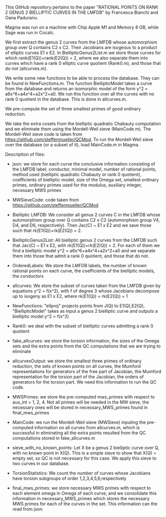 This GitHub repository pertains to the paper "RATIONAL POINTS ON RANK 2 GENUS 2 BIELLIPTIC CURVES IN THE LMFDB" by Francesca Bianchi and Oana Padurariu.

Magma was run on a machine with Chip Apple M1 and Memory 8 GB, while Sage was run in Cocalc.

We first extract the genus 2 curves from the LMFDB whose automorphism group over Q contains C2 x C2. Their Jacobians are isogeous to a product of elliptic curves E1 x E2. In BiellipticGenus2List.m we store those curves for which rank(E1(Q))+rank(E2(Q)) = 2, where we also 
separate them into curves which have a rank 0 elliptic curve quotient (Rank0.m), and those that do not (allcurves.m).

We write some new functions to be able to process the database. They can be found in NewFunctions.m. 
The function BiellipticModel takes a curve from the database and returns an isomorphic model of the form y^2 = a6x^6+a4x^4+a2x^2+a0. We run this function over all the curves with no rank 0 quotient in the database. This is done in allcurves.m.

We pre-compute the set of three smallest primes of good ordinary reduction.

We take the extra cosets from the bielliptic quadratic Chabauty computation and we eliminate them using the Mordell-Weil sieve (MainCode.m). The Mordell-Weil sieve code is taken from https://github.com/steffenmueller/QCMod. To run the Mordell-Weil sieve over the database (or a subset of it), load MainCode.m in Magma.

Description of files:
* json: we store for each curve the conclusive information consisting of the LMFDB label, conductor, minimal model, number of rational points, method used (bielliptic quadratic Chabauty or rank 0 quotient), coefficients of bielliptic model, size of the Omega set, smallest ordinary primes, ordinary primes used for the modulus, auxiliary integer, necessary MWS primes

* MWSieveCode: code taken from https://github.com/steffenmueller/QCMod

* Bielliptic LMFDB: We consider all genus 2 curves C in the LMFDB whose automorphism group over Q contains C2 x C2 (automorphism group V4, D4, and D6, respectively). Then Jac(C) ~ E1 x E2 and we save those such that rk(E1(Q))+rk(E2(Q)) = 2.

* BiellipticGenus2List: All bielliptic genus 2 curves from the LMFDB such that Jac(C) ~ E1 x E2, with rk(E1(Q))+rk(E2(Q)) = 2. For each of them we find a bielliptic model y^2 = a6x^6+a4x^4+a2x^2+a0
and we separate them into those that admit a rank 0 quotient, and those that do not.

* OrderedLabels: We store the LMFDB labels, the number of known rational points on each curve, the coefficients of the bielliptic models, the conductors

* allcurves: We store the subset of curves taken from the LMFDB given by equations y^2 = f(x^2), with f of degree 3
whose Jacobians decompose up to isogeny as E1 x E2, where rk(E1(Q)) = rk(E2(Q)) = 1

* NewFunctions: "ellproj" projects points from J(Q) to E1(Q),E2(Q), "BiellipticModel" takes as input a genus 2 bielliptic curve and outputs a bielliptic model y^2 = f(x^2)

* Rank0: we deal with the subset of bielliptic curves admitting a rank 0 quotient

* fake_allcurves: we store the torsion information, the sizes of the Omega sets and the extra points from the QC computations that we are trying to eliminate

* allcurvesOutput: we store the smallest three primes of ordinary reduction, the sets of known points on all curves, the Mumford representations for generators of the free part of Jacobian, the Mumford representation for the torsion part of the Jacobian, the orders of generators for the torsion part. We need this information to run the QC code.
  
* MWSPrimes: we store the pre-computed mws_primes with respect to aux_int = 1, 2, 4. Not all primes will be needed in the MW sieve, the necessary ones will be stored in necessary_MWS_primes found in final_mws_primes

* MainCode: we run the Mordell-Weil sieve (MWSieve) inputing the pre-computed information on all curves from allcurves.m, which is successful in eliminating all the extra points resulted from the QC computations stored in fake_allcurves.m

* sieve_with_no_known_points: Let X be a genus 2 bielliptic curve over Q, with no known point in X(Q).                                   This is a simple sieve to show that X(Q) = empty set, so QC is not necessary for this case. We apply this sieve to two curves in our database.

* TorsionStatistics: We count the number of curves whose Jacobians have torsion subgroups of order 1,2,3,4,5,6,respectively

* final_mws_primes: we store necessary MWS primes with respect to each element omega in Omega of each curve, and we consolidate this information in necessary_MWS_primes which stores the necessary MWS primes for each of the curves in the set. This information can the read from json.
